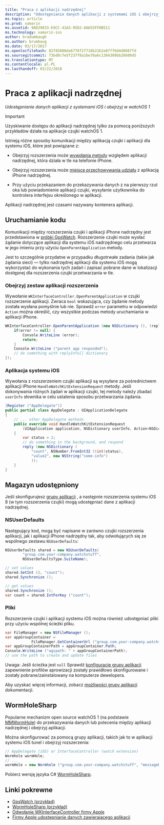 ```yaml
---
title: "Praca z aplikacji nadrzędnej"
description: "Udostępnianie danych aplikacji z systemami iOS i obejrzyj w watchOS 1"
ms.topic: article
ms.prod: xamarin
ms.assetid: 9AD29833-E9CC-41A3-95D2-8A655FF0B511
ms.technology: xamarin-ios
author: bradumbaugh
ms.author: brumbaug
ms.date: 03/17/2017
ms.openlocfilehash: 82f85808da6776f2f718b21b2e87ff6d4d8087fd
ms.sourcegitcommit: 73bd0c7e5f237f0a1be70a6c1384309bb26609d5
ms.translationtype: MT
ms.contentlocale: pl-PL
ms.lasthandoff: 03/22/2018
---
```

# <a name="working-with-the-parent-application"></a>Praca z aplikacji nadrzędnej

_Udostępnianie danych aplikacji z systemami iOS i obejrzyj w watchOS 1_

> [!IMPORTANT]
> Uzyskiwanie dostępu do aplikacji nadrzędnej tylko za pomocą poniższych przykładów działa na aplikacje czujki watchOS 1.


Istnieją różne sposoby komunikacji między aplikacją czujki i aplikacji dla systemu iOS, które jest powiązane z:

- Obejrzyj rozszerzenia może [wywołania metody](#code) względem aplikacji nadrzędnej, która działa w tle na telefonie iPhone.

- Obejrzyj rozszerzenia może [miejsce przechowywania udziału](#storage) z aplikacją iPhone nadrzędnej.

- Przy użyciu przekazaniem do przekazywania danych z na pierwszy rzut oka lub powiadomienie aplikacji czujki, wysyłanie użytkownika do kontrolera interfejsu określonego w aplikacji.

Aplikacji nadrzędnej jest czasami nazywany kontenera aplikacji.


<a name="code" />

## <a name="run-code"></a>Uruchamianie kodu

Komunikacji między rozszerzenia czujki i aplikacji iPhone nadrzędny jest przedstawiona w [próbki GpsWatch](https://developer.xamarin.com/samples/GpsWatch).
Rozszerzenie czujki może wysłać żądanie dotyczące aplikacji dla systemu iOS nadrzędnego celu przetwarza w jego imieniu przy użyciu `OpenParentApplication` metody.

Jest to szczególnie przydatne w przypadku długotrwałe zadania (takie jak żądania sieci) — tylko nadrzędnej aplikacji dla systemu iOS mogą wykorzystać do wykonania tych zadań i zapisać pobrane dane w lokalizacji dostępnej dla rozszerzenia czujki przetwarzania w tle.



### <a name="watch-kit-app-extension"></a>Obejrzyj zestaw aplikacji rozszerzenia

Wywołanie `WKInterfaceController.OpenParentApplication` w czujki rozszerzenie aplikacji. Zwraca `bool` wskazująca, czy żądanie metody została wysłana pomyślnie lub nie. Sprawdź `error` parametru w odpowiedzi `Action` można określić, czy wszystkie podczas metody uruchamiania w aplikacji iPhone.

```csharp
WKInterfaceController.OpenParentApplication (new NSDictionary (), (replyInfo, error) => {
    if(error != null) {
        Console.WriteLine (error);
        return;
    }
    Console.WriteLine ("parent app responded");
    // do something with replyInfo[] dictionary
});
```


### <a name="ios-app"></a>Aplikacja systemu iOS

Wywołania z rozszerzeniem czujki aplikacji są wysyłane za pośrednictwem aplikacji iPhone `HandleWatchKitExtensionRequest` metody.
Jeśli dokonywania różnych żądań w aplikacji czujki, tej metody należy zbadać `userInfo` słownika w celu ustalenia sposobu przetwarzania żądania.


```csharp
[Register ("AppDelegate")]
public partial class AppDelegate : UIApplicationDelegate
{
    // ... other AppDelegate methods
    public override void HandleWatchKitExtensionRequest
        (UIApplication application, NSDictionary userInfo, Action<NSDictionary> reply)
    {
        var status = 2;
        // do something in the background, and respond
        reply (new NSDictionary (
            "count", NSNumber.FromInt32 ((int)status),
            "value2", new NSString("some-info")
            ));
    }
}
```


<a name="storage" />

## <a name="shared-storage"></a>Magazyn udostępniony

Jeśli skonfigurujesz [grupy aplikacji](~/ios/watchos/app-fundamentals/app-groups.md) , a następnie rozszerzenia systemu iOS 8 (w tym rozszerzenia czujki) mogą udostępniać dane z aplikacji nadrzędnej.

<a name="nsuserdefaults" />

### <a name="nsuserdefaults"></a>NSUserDefaults

Następujący kod, mogą być napisane w zarówno czujki rozszerzenia aplikacji, jak i aplikacji iPhone nadrzędny tak, aby odwołujących się ze wspólnego zestawu `NSUserDefaults`:

```csharp
NSUserDefaults shared = new NSUserDefaults(
        "group.com.your-company.watchstuff",
        NSUserDefaultsType.SuiteName);

// set values
shared.SetInt (2, "count");
shared.Synchronize ();

// get values
shared.Synchronize ();
var count = shared.IntForKey ("count");
```

<a name="files" />

### <a name="files"></a>Pliki

Rozszerzenie czujki i aplikacji systemu iOS można również udostępniać pliki przy użyciu wspólnej ścieżki pliku.

```csharp
var FileManager = new NSFileManager ();
var appGroupContainer =
            FileManager.GetContainerUrl ("group.com.your-company.watchstuff");
var appGroupContainerPath = appGroupContainer.Path;
Console.WriteLine ("agcpath: " + appGroupContainerPath);
// use the path to create and update files
```

Uwaga: Jeśli ścieżka jest `null` Sprawdź [konfigurację grupy aplikacji](~/ios/watchos/app-fundamentals/app-groups.md) zapewnienie profilów aprowizacji zostały prawidłowo skonfigurowane i zostały pobrane/zainstalowany na komputerze dewelopera.

Aby uzyskać więcej informacji, zobacz [możliwości grupy aplikacji](~/ios/deploy-test/provisioning/capabilities/app-groups-capabilities.md) dokumentacji.

## <a name="wormholesharp"></a>WormHoleSharp

Popularne mechanizm open source watchOS 1 (na podstawie [MMWormHole](https://github.com/mutualmobile/MMWormhole)) do przekazywania danych lub polecenia między aplikacji nadrzędnej i obejrzyj aplikacji.

Można skonfigurować za pomocą grupy aplikacji, takich jak to w aplikacji systemu iOS tunel i obejrzyj rozszerzenia:

```csharp
// AppDelegate (iOS) or InterfaceController (watch extension)
Wormhole wormHole;
// ...
wormHole = new Wormhole ("group.com.your-company.watchstuff", "messageDir");
```

Pobierz wersję języka C# [WormHoleSharp](https://github.com/Clancey/WormHoleSharp).



## <a name="related-links"></a>Linki pokrewne

- [GpsWatch (przykład)](https://developer.xamarin.com/samples/monotouch/WatchKit/WatchKitCatalog/)
- [WormHoleSharp (przykład)](https://github.com/Clancey/WormHoleSharp)
- [Odwołanie WKInterfaceController firmy Apple](https://developer.apple.com/library/prerelease/ios/documentation/WatchKit/Reference/WKInterfaceController_class/index.html#//apple_ref/occ/clm/WKInterfaceController/openParentApplication:reply:)
- [Firmy Apple udostępnianie danych zawierającego aplikacji](https://developer.apple.com/library/ios/documentation/General/Conceptual/ExtensibilityPG/ExtensionScenarios.html)
